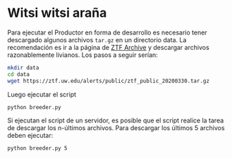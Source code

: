 # Witsi witsi araña
Para ejecutar el Productor en forma de desarrollo es necesario tener descargado algunos archivos `tar.gz` en un directorio data. La recomendación es ir a la página de [ZTF Archive](https://ztf.uw.edu/alerts/public/) y descargar archivos razonablemente livianos.
Los pasos a seguir serían:

```bash
mkdir data
cd data
wget https://ztf.uw.edu/alerts/public/ztf_public_20200330.tar.gz
```

Luego ejecutar el script
```bash
python breeder.py
``` 

Si ejecutan el script de un servidor, es posible que el script realice la tarea de descargar los n-últimos archivos. Para descargar los últimos 5 archivos deben ejecutar:
```bash
python breeder.py 5
```